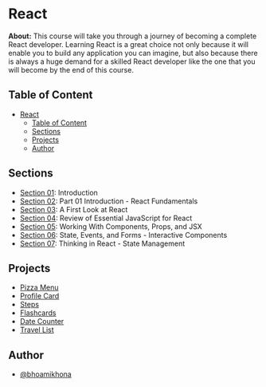 # React

**About:** This course will take you through a journey of becoming a complete React developer. Learning React is a great choice not only because it will enable you to build any application you can imagine, but also because there is always a huge demand for a skilled React developer like the one that you will become by the end of this course.

## Table of Content

- [React](#react)
  - [Table of Content](#table-of-content)
  - [Sections](#sections)
  - [Projects](#projects)
  - [Author](#author)

## Sections

- [Section 01](./Section%2001): Introduction
- [Section 02](./Section%2002): Part 01 Introduction - React Fundamentals
- [Section 03](./Section%2003): A First Look at React
- [Section 04](./Section%2004): Review of Essential JavaScript for React
- [Section 05](./Section%2005): Working With Components, Props, and JSX
- [Section 06](./Section%2006): State, Events, and Forms - Interactive Components
- [Section 07](./Section%2007): Thinking in React - State Management

## Projects

- [Pizza Menu](https://pizza-menu-olive.vercel.app/)
- [Profile Card](https://profile-card-nu-liart.vercel.app/)
- [Steps](https://steps-olive.vercel.app/)
- [Flashcards](https://flashcards-psi-ten.vercel.app/)
- [Date Counter](https://date-counter-two.vercel.app/)
- [Travel List](https://travel-list-section-06.vercel.app/)

## Author

- [@bhoamikhona](https://github.com/bhoamikhona)
